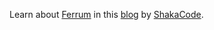 Learn about 
[Ferrum](https://github.com/rubycdp/ferrum) 
in this 
[blog](https://www.shakacode.com/blog/headless-chrome-automation-in-rails-using-ferrum/)
by 
[ShakaCode](https://www.shakacode.com/).
